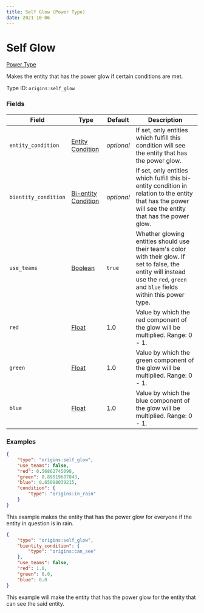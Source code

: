 ```yaml
---
title: Self Glow (Power Type)
date: 2021-10-06
---
```


# Self Glow

[Power Type](../power_types.md)

Makes the entity that has the power glow if certain conditions are met.

Type ID: `origins:self_glow`

### Fields

Field | Type | Default | Description
------|------|---------|-------------
`entity_condition` | [Entity Condition](../entity_conditions.md) | _optional_ | If set, only entities which fulfill this condition will see the entity that has the power glow.
`bientity_condition` | [Bi-entity Condition](../bientity_conditions.md) | _optional_ | If set, only entities which fulfill this bi-entity condition in relation to the entity that has the power will see the entity that has the power glow.
`use_teams` | [Boolean](../data_types/boolean.md) | `true` | Whether glowing entities should use their team's color with their glow. If set to false, the entity will instead use the `red`, `green` and `blue` fields within this power type.
`red` | [Float](../data_types/float.md) | 1.0 | Value by which the red component of the glow will be multiplied. Range: 0 - 1.
`green` | [Float](../data_types/float.md) | 1.0 | Value by which the green component of the glow will be multiplied. Range: 0 - 1.
`blue` | [Float](../data_types/float.md) | 1.0 | Value by which the blue component of the glow will be multiplied. Range: 0 - 1.

### Examples
```json
{
    "type": "origins:self_glow",
    "use_teams": false,
    "red": 0.56862745098,
    "green": 0.89019607843,
    "blue": 0.65098039215,
    "condition": {
        "type": "origins:in_rain"
    }
}
```
This example makes the entity that has the power glow for everyone if the entity in question is in rain.
<br>

```json
{
    "type": "origins:self_glow",
    "bientity_condition": {
        "type": "origins:can_see"
    },
    "use_teams": false,
    "red": 1.0,
    "green": 0.0,
    "blue": 0.0
}
```
This example will make the entity that has the power glow for the entity that can see the said entity.